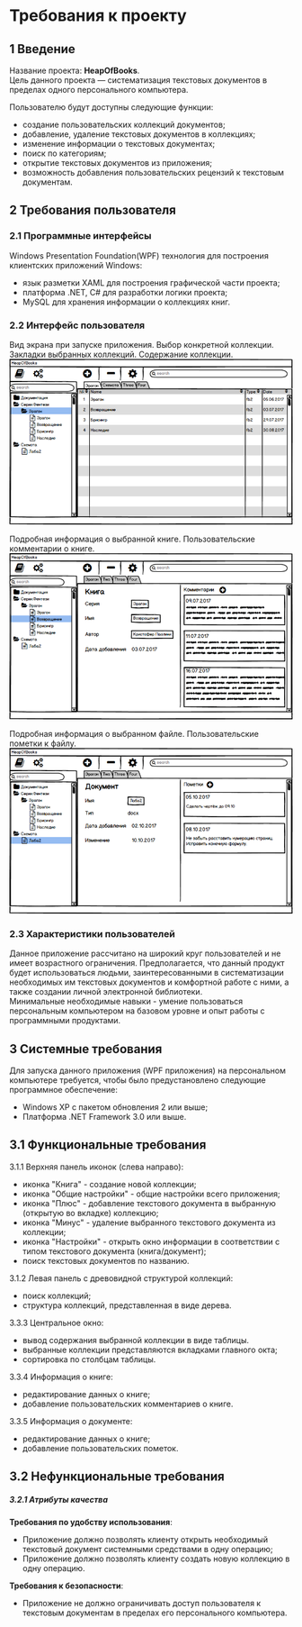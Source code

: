 # **Требования к проекту**

## **1 Введение**

Название проекта: **HeapOfBooks**.  
Цель данного проекта — систематизация текстовых документов в пределах одного персонального компьютера.

Пользователю будут доступны следующие функции:
- создание пользовательских коллекций документов;
- добавление, удаление текстовых документов в коллекциях;
- изменение информации о текстовых документах;
- поиск по категориям;
- открытие текстовых документов из приложения;
- возможность добавления пользовательских рецензий к текстовым документам.

## **2 Требования пользователя**

### **2.1 Программные интерфейсы**

Windows  Presentation  Foundation(WPF) технология для построения клиентских приложений Windows:

- язык разметки XAML для построения графической части проекта;
- платформа .NET, C# для разработки логики проекта;
- MySQL для хранения информации о коллекциях книг.
### **2.2 Интерфейс пользователя**

Вид экрана при запуске приложения. Выбор конкретной коллекции. Закладки выбранных коллекций. Содержание коллекции.  
![](Mockup/Main.png)

Подробная информация о выбранной книге. Пользовательские комментарии о книге.   
![](Mockup/InfoBook.png)

Подробная информация о выбранном файле. Пользовательские пометки к файлу.   
![](Mockup/InfoFile.png)

### **2.3 Характеристики пользователей**

Данное приложение рассчитано на широкий круг пользователей и не имеет возрастного ограничения. Предполагается, что данный продукт будет использоваться людьми, заинтересованными в систематизации необходимых им текстовых документов и комфортной работе с ними, а также создании личной электронной библиотеки.   
Минимальные необходимые навыки - умение пользоваться персональным компьютером на базовом уровне и опыт работы с программными продуктами.

## **3 Системные требования**

Для запуска данного приложения (WPF приложения) на персональном компьютере требуется, чтобы было предустановлено следующие программное обеспечение:

- Windows XP с пакетом обновления 2 или выше;
- Платформа .NET Framework 3.0 или выше.
## **3.1 Функциональные требования**


3.1.1 Верхняя панель иконок (слева направо):  
- иконка "Книга" - создание новой коллекции;
- иконка "Общие настройки" - общие настройки всего приложения;
- иконка "Плюс" - добавление текстового документа в выбранную (открытую во вкладке) коллекцию;
- иконка "Минус" - удаление выбранного текстового документа из коллекции;
- иконка "Настройки" - открыть окно информации в соответствии с типом текстового документа (книга/документ);
- поиск текстовых документов по названию.

3.1.2 Левая панель с древовидной структурой коллекций:
- поиск коллекций;
- структура коллекций, представленная в виде дерева.

3.3.3 Центральное окно:
- вывод содержания выбранной коллекции в виде таблицы.
- выбранные коллекции представляются вкладками главного окта;
- сортировка по столбцам таблицы.

3.3.4 Информация о книге:
- редактирование данных о книге;
- добавление пользовательских комментариев о книге.

3.3.5 Информация о документе:
- редактирование данных о книге;
- добавление пользовательских пометок.

## **3.2 Нефункциональные требования**
##### **3.2.1 Атрибуты качества**

**Требования по удобству использования**:
- Приложение должно позволять клиенту открыть необходимый текстовый документ системными средствами в одну операцию;
- Приложение должно позволять клиенту создать новую коллекцию в одну операцию.

**Требования к безопасности**:
- Приложение не должно ограничивать доступ пользователя к текстовым документам в пределах его персонального компьютера.
